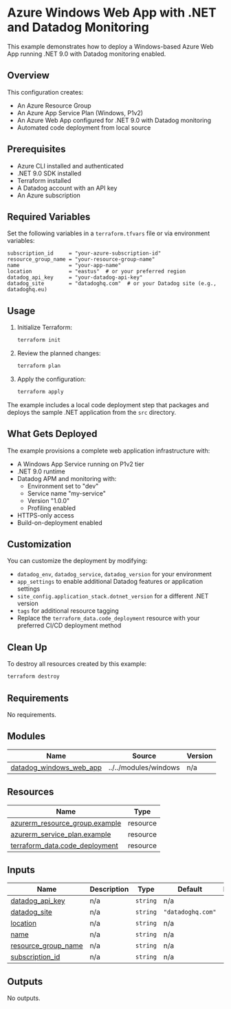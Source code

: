 # Azure Windows Web App with .NET and Datadog Monitoring

This example demonstrates how to deploy a Windows-based Azure Web App running .NET 9.0 with Datadog monitoring enabled.

## Overview

This configuration creates:
- An Azure Resource Group
- An Azure App Service Plan (Windows, P1v2)
- An Azure Web App configured for .NET 9.0 with Datadog monitoring
- Automated code deployment from local source

## Prerequisites

- Azure CLI installed and authenticated
- .NET 9.0 SDK installed
- Terraform installed
- A Datadog account with an API key
- An Azure subscription

## Required Variables

Set the following variables in a `terraform.tfvars` file or via environment variables:

```hcl
subscription_id     = "your-azure-subscription-id"
resource_group_name = "your-resource-group-name"
name                = "your-app-name"
location            = "eastus"  # or your preferred region
datadog_api_key     = "your-datadog-api-key"
datadog_site        = "datadoghq.com"  # or your Datadog site (e.g., datadoghq.eu)
```

## Usage

1. Initialize Terraform:
   ```bash
   terraform init
   ```

2. Review the planned changes:
   ```bash
   terraform plan
   ```

3. Apply the configuration:
   ```bash
   terraform apply
   ```

The example includes a local code deployment step that packages and deploys the sample .NET application from the `src` directory.

## What Gets Deployed

The example provisions a complete web application infrastructure with:
- A Windows App Service running on P1v2 tier
- .NET 9.0 runtime
- Datadog APM and monitoring with:
  - Environment set to "dev"
  - Service name "my-service"
  - Version "1.0.0"
  - Profiling enabled
- HTTPS-only access
- Build-on-deployment enabled

## Customization

You can customize the deployment by modifying:
- `datadog_env`, `datadog_service`, `datadog_version` for your environment
- `app_settings` to enable additional Datadog features or application settings
- `site_config.application_stack.dotnet_version` for a different .NET version
- `tags` for additional resource tagging
- Replace the `terraform_data.code_deployment` resource with your preferred CI/CD deployment method

## Clean Up

To destroy all resources created by this example:
```bash
terraform destroy
```

<!-- BEGIN_TF_DOCS -->
## Requirements

No requirements.

## Modules

| Name | Source | Version |
|------|--------|---------|
| <a name="module_datadog_windows_web_app"></a> [datadog\_windows\_web\_app](#module\_datadog\_windows\_web\_app) | ../../modules/windows | n/a |

## Resources

| Name | Type |
|------|------|
| [azurerm_resource_group.example](https://registry.terraform.io/providers/hashicorp/azurerm/latest/docs/resources/resource_group) | resource |
| [azurerm_service_plan.example](https://registry.terraform.io/providers/hashicorp/azurerm/latest/docs/resources/service_plan) | resource |
| [terraform_data.code_deployment](https://registry.terraform.io/providers/hashicorp/terraform/latest/docs/resources/data) | resource |

## Inputs

| Name | Description | Type | Default | Required |
|------|-------------|------|---------|:--------:|
| <a name="input_datadog_api_key"></a> [datadog\_api\_key](#input\_datadog\_api\_key) | n/a | `string` | n/a | yes |
| <a name="input_datadog_site"></a> [datadog\_site](#input\_datadog\_site) | n/a | `string` | `"datadoghq.com"` | no |
| <a name="input_location"></a> [location](#input\_location) | n/a | `string` | n/a | yes |
| <a name="input_name"></a> [name](#input\_name) | n/a | `string` | n/a | yes |
| <a name="input_resource_group_name"></a> [resource\_group\_name](#input\_resource\_group\_name) | n/a | `string` | n/a | yes |
| <a name="input_subscription_id"></a> [subscription\_id](#input\_subscription\_id) | n/a | `string` | n/a | yes |

## Outputs

No outputs.
<!-- END_TF_DOCS -->
